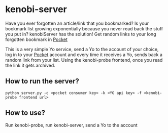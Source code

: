 kenobi-server
============

Have you ever forgotten an article/link that you bookmarked? Is your bookmark list growing exponentially because you never read back the stuff you put in? kenobiServer has the solution! Get random links to your long forgotten bookmark in [Pocket](www.getpocket.com)

This is a very simple Yo service, send a Yo to the account of your choice, log in to your [Pocket](www.getpocket.com) account and every time it receives a Yo, sends back a random link from your list. Using the kenobi-probe frontend, once you read the link it gets archived.

How to run the server?
---
```
python server.py -c <pocket consumer key> -k <YO api key> -f <kenobi-probe frontend url>
```

How to use?
---
Run kenobi-probe, run kenobi-server, send a Yo to the account
